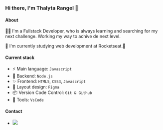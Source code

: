 ### Hi there, I'm Thalyta Rangel 👋

#### About
👩‍💻 I'm a Fullstack Developer, who is always learning and searching for my next challenge. Working my way to achive de next level. 

📖 I'm currently studying web development at Rocketseat.🚀  

#### Current stack

- ⚡️ Main language: `Javascript`
- 📡 Backend: `Node.js`
- ✨ Frontend: `HTML5`, `CSS3`, `Javascript`
- 🎨 Layout design: `Figma`
- 📦️ Version Code Control: `Git & Github`
- 🔧 Tools: `VsCode` 

#### Contact

- <a href="https://www.linkedin.com/in/thalyta-rangel-341b44161/" target="_blank"><img src="https://img.shields.io/badge/-LinkedIn-%230077B5?style=for-the-badge&logo=linkedin&logoColor=white" target="_blank"></a>

